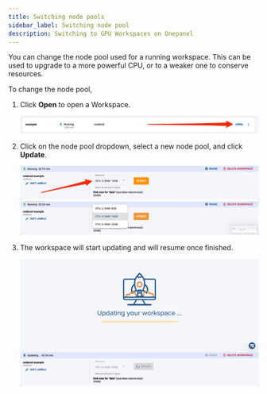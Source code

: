 ```yaml
---
title: Switching node pools
sidebar_label: Switching node pool
description: Switching to GPU Workspaces on Onepanel
---
```


You can change the node pool used for a running workspace.
This can be used to upgrade to a more powerful CPU, or to a weaker one to conserve resources.

To change the node pool,

1. Click **Open** to open a Workspace.

    ![Workspace list open workspace](/img/workspace_list_open_workspace.png)

2. Click on the node pool dropdown, select a new node pool, and click **Update**.

    ![Workspace detail node pool](/img/workspace_detail_node_pool.png)
    ![Workspace detail change node pool](/img/workspace_detail_change_node_pool.png)

3. The workspace will start updating and will resume once finished.

    ![Workspace detail workspace upgrading](/img/workspace_detail_workspace_upgrading.png)
